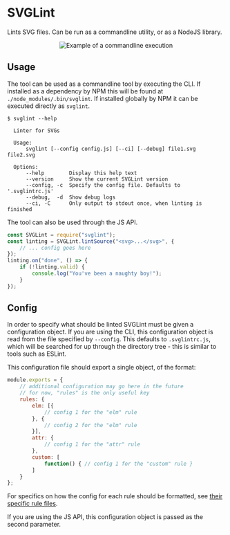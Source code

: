 # SVGLint

Lints SVG files. Can be run as a commandline utility, or as a NodeJS library.

<p align="center">
    <img src="https://raw.githubusercontent.com/birjolaxew/svglint/master/example.png" alt="Example of a commandline execution"/>
</p>

## Usage

The tool can be used as a commandline tool by executing the CLI.
If installed as a dependency by NPM this will be found at `./node_modules/.bin/svglint`.
If installed globally by NPM it can be executed directly as `svglint`.

```
$ svglint --help

  Linter for SVGs

  Usage:
      svglint [--config config.js] [--ci] [--debug] file1.svg file2.svg

  Options:
      --help        Display this help text
      --version     Show the current SVGLint version
      --config, -c  Specify the config file. Defaults to '.svglintrc.js'
      --debug,  -d  Show debug logs
      --ci, -C      Only output to stdout once, when linting is finished
```

The tool can also be used through the JS API.

```javascript
const SVGLint = require("svglint");
const linting = SVGLint.lintSource("<svg>...</svg>", {
    // ... config goes here
});
linting.on("done", () => {
    if (!linting.valid) {
        console.log("You've been a naughty boy!");
    }
});
```

## Config

In order to specify what should be linted SVGLint must be given a configuration object.
If you are using the CLI, this configuration object is read from the file specified by `--config`. This defaults to `.svglintrc.js`, which will be searched for up through the directory tree - this is similar to tools such as ESLint.

This configuration file should export a single object, of the format:

```javascript
module.exports = {
    // additional configuration may go here in the future
    // for now, "rules" is the only useful key
    rules: {
        elm: [{
            // config 1 for the "elm" rule
        }, {
            // config 2 for the "elm" rule
        }],
        attr: {
            // config 1 for the "attr" rule
        },
        custom: [
            function() { // config 1 for the "custom" rule }
        ]
    }
};
```

For specifics on how the config for each rule should be formatted, see [their specific rule files](https://github.com/birjolaxew/svglint/tree/master/src/rules).

If you are using the JS API, this configuration object is passed as the second parameter.

